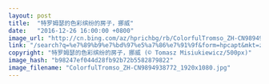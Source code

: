 ```yaml
---
layout: post
title:  "特罗姆瑟的色彩缤纷的房子，挪威"
date:   "2016-12-26 16:00:00 +0800"
image_url: "http://cn.bing.com/az/hprichbg/rb/ColorfulTromso_ZH-CN9894938772_1920x1080.jpg"
link: "/search?q=%e7%89%b9%e7%bd%97%e5%a7%86%e7%91%9f&form=hpcapt&mkt=zh-cn"
copyright: "特罗姆瑟的色彩缤纷的房子，挪威 (© Tomasz Misiukiewicz/500px)"
image_hash: "b98247ef044d28fb92b72b5582879822"
image_filename: "ColorfulTromso_ZH-CN9894938772_1920x1080.jpg"
---
```

